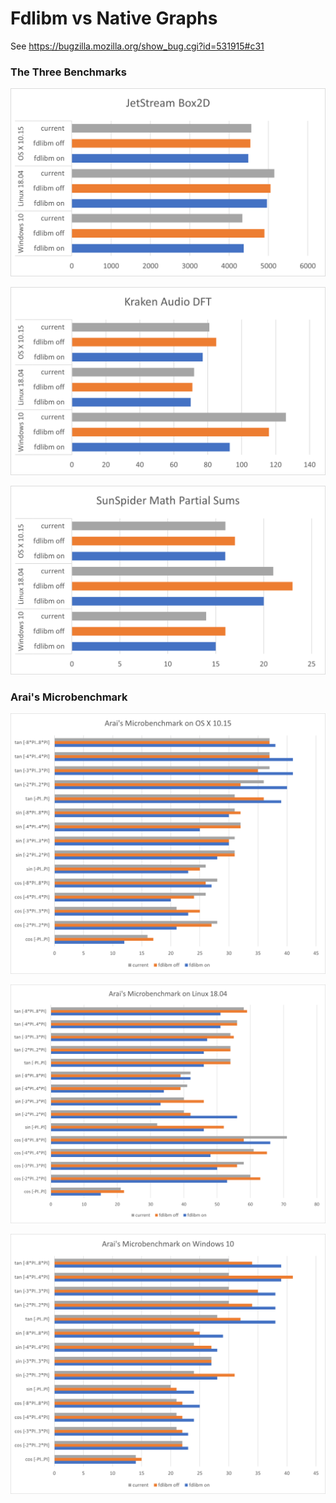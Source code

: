 # Fdlibm vs Native Graphs

See https://bugzilla.mozilla.org/show_bug.cgi?id=531915#c31

### The Three Benchmarks

![](shippable-box2d.png)

![](./shippable-audio-dft.png)

![](shippable-math-partial-sums.png)

### Arai's Microbenchmark

![](./shippable-microbench-osx.png)

![](./shippable-microbench-linux.png)

![](./shippable-microbench-win10.png)